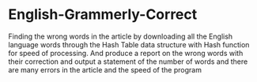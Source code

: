# English-Grammerly-Correct
Finding the wrong words in the article by downloading all the English language words through the Hash Table data structure with Hash function for speed of processing. And produce a report on the wrong words with their correction and output a statement of the number of words and there are many errors in the article and the speed of the program
